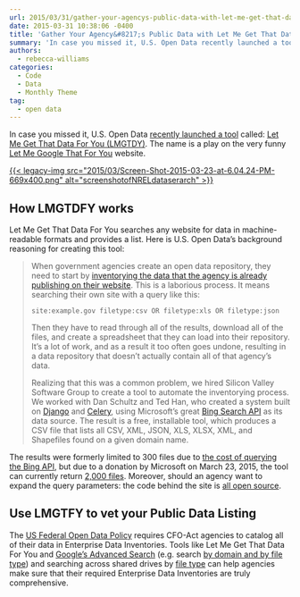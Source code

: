 ```yaml
---
url: 2015/03/31/gather-your-agencys-public-data-with-let-me-get-that-data-for-you.md
date: 2015-03-31 10:38:06 -0400
title: 'Gather Your Agency&#8217;s Public Data with Let Me Get That Data for You'
summary: 'In case you missed it, U.S. Open Data recently launched a tool called: Let Me Get That Data For You (LMGTDY). The name is a play on the very funny Let Me Google That For You website. How LMGTDFY works Let Me Get That Data For You searches any website for'
authors:
  - rebecca-williams
categories:
  - Code
  - Data
  - Monthly Theme
tag:
  - open data
---
```


In case you missed it, U.S. Open Data [recently launched a tool](https://usopendata.org/2015/02/18/lmgtdfy/) called: <a href="http://lmgtdfy.usopendata.org/" target="_blank">Let Me Get That Data For You (LMGTDY)</a>. The name is a play on the very funny <a href="http://lmgtfy.com/" target="_blank">Let Me Google That For You</a> website.

[{{< legacy-img src="2015/03/Screen-Shot-2015-03-23-at-6.04.24-PM-669x400.png" alt="screenshotofNRELdataserarch" >}}](https://s3.amazonaws.com/sitesusa/wp-content/uploads/sites/212/2015/03/Screen-Shot-2015-03-23-at-6.04.24-PM.png)

## How LMGTDFY works

Let Me Get That Data For You searches any website for data in machine-readable formats and provides a list. Here is U.S. Open Data&#8217;s background reasoning for creating this tool:

> When government agencies create an open data repository, they need to start by [inventorying the data that the agency is already publishing on their website](http://how-to.usopendata.org/basics/inventorying-data.html). This is a laborious process. It means searching their own site with a query like this:
> 
>     site:example.gov filetype:csv OR filetype:xls OR filetype:json
>     
> 
> Then they have to read through all of the results, download all of the files, and create a spreadsheet that they can load into their repository. It’s a lot of work, and as a result it too often goes undone, resulting in a data repository that doesn’t actually contain all of that agency&#8217;s data.
> 
> Realizing that this was a common problem, we hired Silicon Valley Software Group to create a tool to automate the inventorying process. We worked with Dan Schultz and Ted Han, who created a system built on [Django](https://www.djangoproject.com/) and [Celery](http://www.celeryproject.org/), using Microsoft’s great [Bing Search API](https://datamarket.azure.com/dataset/bing/search) as its data source. The result is a free, installable tool, which produces a CSV file that lists all CSV, XML, JSON, XLS, XLSX, XML, and Shapefiles found on a given domain name.

<div>
  <p>
    The results were formerly limited to 300 files due to <a href="https://github.com/opendata/lmgtdfy/issues/26">the cost of querying the Bing API</a>, but due to a donation by Microsoft on March 23, 2015, the tool can currently return <a href="https://twitter.com/opendata/status/580117534583713793">2,000 files</a>. Moreover, should an agency want to expand the query parameters: the code behind the site is <a href="https://github.com/opendata/lmgtdfy">all open source</a>.
  </p>
  
  <h2>
    Use LMGTFY to vet your Public Data Listing
  </h2>
  
  <p>
    The <a href="https://project-open-data.cio.gov/policy-memo/">US Federal Open Data Policy</a> requires CFO-Act agencies to catalog all of their data in Enterprise Data Inventories. Tools like Let Me Get That Data For You and <a href="https://usopendata.org/2014/05/23/municipal-data/">Google&#8217;s Advanced Search</a> (e.g. search <a href="https://www.google.com/search?as_q=&as_epq=&as_oq=&as_eq=&as_nlo=&as_nhi=&lr=&cr=&as_qdr=all&as_sitesearch=gsa.gov&as_occt=any&safe=images&tbs=&as_filetype=xls&as_rights=#as_qdr=all&q=site:gsa.gov+filetype:xls">by domain and by file type</a>) and searching across shared drives by <a href="http://windows.microsoft.com/en-us/windows7/advanced-tips-for-searching-in-windows">file type</a> can help agencies make sure that their required Enterprise Data Inventories are truly comprehensive.
  </p>
</div>